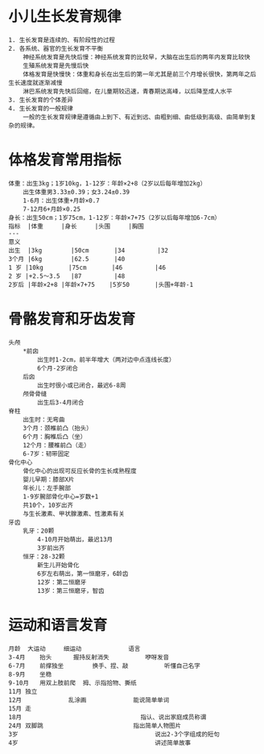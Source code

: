 # 小儿生长发育规律
	1. 生长发育是连续的、有阶段性的过程
	2. 各系统、器官的生长发育不平衡
		神经系统发育是先快后慢：神经系统发育的比较早，大脑在出生后的两年内发育比较快
		生殖系统发育是先慢后快
		体格发育是快慢快：体重和身长在出生后的第一年尤其是前三个月增长很快，第两年之后生长速度就逐渐减慢
		淋巴系统发育先快后回缩，在儿童期较迅速，青春期达高峰，以后降至成人水平
	3. 生长发育的个体差异
	4. 生长发育的一般规律
		一般的生长发育规律是遵循由上到下、有近到远、由粗到细、由低级到高级、由简单到复杂的规律。
# 体格发育常用指标
	体重：出生3kg；1岁10kg，1-12岁：年龄×2+8（2岁以后每年增加2kg）
		出生体重男3.33±0.39；女3.24±0.39
		1-6月：出生体重+月龄×0.7
		7-12月6+月龄×0.25
	身长：出生50cm；1岁75cm，1-12岁：年龄×7+75（2岁以后每年增加6-7cm）
	指标	|体重		|身长		|头围		|胸围
	---
	意义
	出生	|3kg  		|50cm		|34			|32
	3个月	|6kg		|62.5		|40			
	1 岁	|10kg		|75cm		|46			|46
	2 岁	|+2.5～3.5	|87			|48			
	2岁后	|年龄×2+8	|年龄×7+75	|5岁50		|头围+年龄-1
# 骨骼发育和牙齿发育
	头颅
		*前囟
			出生时1-2cm，前半年增大（两对边中点连线长度）
			6个月-2岁闭合
		后囟
			出生时很小或已闭合，最迟6-8周
		颅骨骨缝
			出生后3-4月闭合
	脊柱
		出生时：无弯曲
		3个月：颈椎前凸（抬头）
		6个月：胸椎后凸（坐）
		12个月：腰椎前凸（走）
		6-7岁：韧带固定
	骨化中心
		骨化中心的出现可反应长骨的生长成熟程度
		婴儿早期：膝部X片
		年长儿：左手腕部
		1-9岁腕部骨化中心=岁数+1
		共10个，10岁出齐
		与生长激素、甲状腺激素、性激素有关
	牙齿
		乳牙：20颗
			4-10月开始萌出，最迟13月
			3岁前出齐
		恒牙：28-32颗
			新生儿开始骨化
			6岁左右萌出，第一恒磨牙，6龄齿
			12岁：第二恒磨牙
			13岁：第三恒磨牙，智齿
# 运动和语言发育	
	月龄	大运动		细运动				语言
	3-4月	抬头		握持反射消失			咿呀发音
	6-7月	前撑独坐		换手、捏、敲			听懂自己名字
	8-9月	坐稳		
	9-10月	用双上肢前爬	拇、示指拾物、撕纸	
	11月	独立
	12月				乱涂画				能说简单单词
	15月	走
	18月									指认、说出家庭成员称谓
	24月	双脚跳							指出简单人物图片
	3岁										说出2-3个字组成的短句
	4岁										讲述简单故事